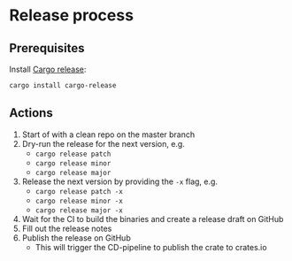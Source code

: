 # Release process

## Prerequisites

Install [Cargo release](https://github.com/crate-ci/cargo-release):

```bash
cargo install cargo-release
```

## Actions

1. Start of with a clean repo on the master branch
2. Dry-run the release for the next version, e.g.
    - `cargo release patch`
    - `cargo release minor`
    - `cargo release major`
3. Release the next version by providing the `-x` flag, e.g.
    - `cargo release patch -x`
    - `cargo release minor -x`
    - `cargo release major -x`
4. Wait for the CI to build the binaries and create a release draft on GitHub
5. Fill out the release notes
6. Publish the release on GitHub
    - This will trigger the CD-pipeline to publish the crate to crates.io
